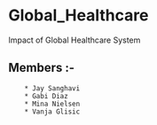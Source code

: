 # Global_Healthcare
Impact of Global Healthcare System
## Members :- 
        * Jay Sanghavi
        * Gabi Diaz
        * Mina Nielsen
        * Vanja Glisic

